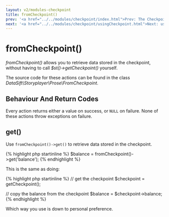 ```yaml
---
layout: v2/modules-checkpoint
title: fromCheckpoint()
prev: '<a href="../../modules/checkpoint/index.html">Prev: The Checkpoint Module</a>'
next: '<a href="../../modules/checkpoint/usingCheckpoint.html">Next: usingCheckpoint()</a>'
---
```


# fromCheckpoint()

_fromCheckpoint()_ allows you to retrieve data stored in the checkpoint, without having to call _$st()->getCheckpoint()_ yourself.

The source code for these actions can be found in the class _DataSift\Storyplayer\Prose\FromCheckpoint_.

## Behaviour And Return Codes

Every action returns either a value on success, or `NULL` on failure.  None of these actions throw exceptions on failure.

## get()

Use `fromCheckpoint()->get()` to retrieve data stored in the checkpoint.

{% highlight php startinline %}
$balance = fromCheckpoint()->get('balance');
{% endhighlight %}

This is the same as doing:

{% highlight php startinline %}
// get the checkpoint
$checkpoint = getCheckpoint();

// copy the balance from the checkpoint
$balance = $checkpoint->balance;
{% endhighlight %}

Which way you use is down to personal preference.